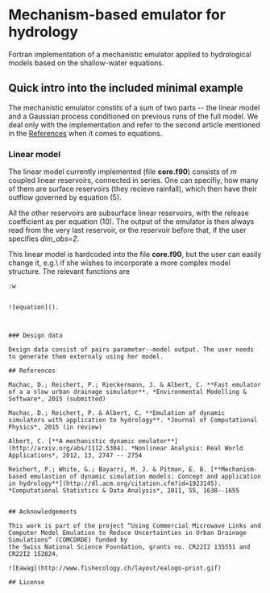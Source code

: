 # Mechanism-based emulator for hydrology

Fortran implementation of a mechanistic emulator applied to hydrological models based on the shallow-water equations.

## Quick intro into the included minimal example

The mechanistic emulator constits of a sum of two parts -- the linear model and
 a Gaussian process conditioned on previous runs of the full model. We deal only
with the implementation and refer to the second article mentioned in the 
[References](https://github.com/machacd/mechemu#references) when it comes to
equations.

### Linear model

The linear model currently implemented (file **core.f90**) consists of *m* coupled 
linear reservoirs, connected in series. One can specifiy, how many of them are
surface reservoirs (they recieve rainfall), which then have their outflow governed
by equation (5).

All the other reservoirs are subsurface linear reservoirs, with the release
coefficient as per equation (10). The output of the emulator is then always read
from the very last reservoir, or the reservoir before that, if the user specifies
*dim_obs=2*.

This linear model is hardcoded into the file **core.f90**, but the user can easily
change it, e.g.\ if she wishes to incorporate a more complex model structure. The 
relevant functions are
```
:w


![equation]().



### Design data

Design data consist of pairs parameter--model output. The user needs to generate them externaly using her model.

## References 

Machac, D.; Reichert, P.; Rieckermann, J. & Albert, C. **Fast emulator of a a slow urban drainage simulator**. *Environmental Modelling & Software*, 2015 (submitted)

Machac, D.; Reichert, P. & Albert, C. **Emulation of dynamic simulators with application to hydrology**. *Journal of Computational Physics*, 2015 (in review)

Albert, C. [**A mechanistic dynamic emulator**](http://arxiv.org/abs/1112.5304). *Nonlinear Analysis: Real World Applications*, 2012, 13, 2747 -- 2754

Reichert, P.; White, G.; Bayarri, M. J. & Pitman, E. B. [**Mechanism-based emulastion of dynamic simulation models: Concept and application in hydrology**](http://dl.acm.org/citation.cfm?id=1923145). *Computational Statistics & Data Analysis*, 2011, 55, 1638--1655


## Acknowledgements

This work is part of the project “Using Commercial Microwave Links and Computer Model Emulation to Reduce Uncertainties in Urban Drainage Simulations” (COMCORDE) funded by
the Swiss National Science Foundation, grants no. CR22I2 135551 and CR22I2 152824.

![Eawag](http://www.fishecology.ch/layout/ealogo-print.gif)

## License
